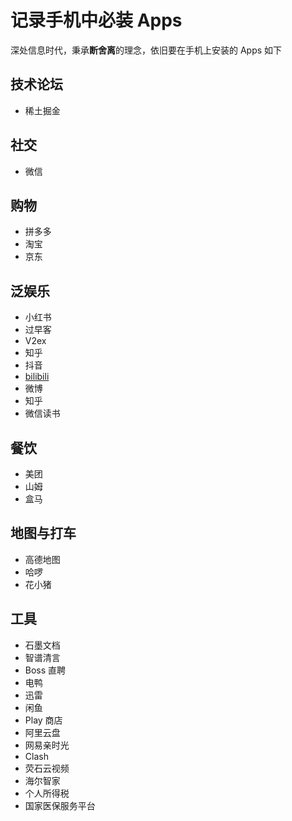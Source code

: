 # 记录手机中必装 Apps

深处信息时代，秉承**断舍离**的理念，依旧要在手机上安装的 Apps 如下

## 技术论坛

- 稀土掘金

## 社交

- 微信

## 购物

- 拼多多
- 淘宝
- 京东

## 泛娱乐

- 小红书
- 过早客
- V2ex
- 知乎
- 抖音
- [bilibili](https://www.bilibili.com/)
- 微博
- 知乎
- 微信读书

## 餐饮

- 美团
- 山姆
- 盒马

## 地图与打车

- 高德地图
- 哈啰
- 花小猪

## 工具

- 石墨文档
- 智谱清言
- Boss 直聘
- 电鸭
- 迅雷
- 闲鱼
- Play 商店
- 阿里云盘
- 网易亲时光
- Clash
- 荧石云视频
- 海尔智家
- 个人所得税
- 国家医保服务平台
